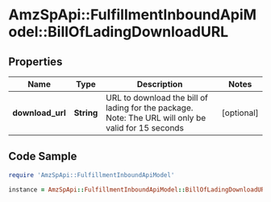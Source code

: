 # AmzSpApi::FulfillmentInboundApiModel::BillOfLadingDownloadURL

## Properties

Name | Type | Description | Notes
------------ | ------------- | ------------- | -------------
**download_url** | **String** | URL to download the bill of lading for the package. Note: The URL will only be valid for 15 seconds | [optional] 

## Code Sample

```ruby
require 'AmzSpApi::FulfillmentInboundApiModel'

instance = AmzSpApi::FulfillmentInboundApiModel::BillOfLadingDownloadURL.new(download_url: null)
```


